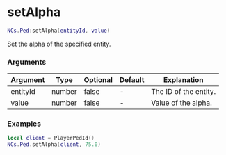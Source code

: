 # setAlpha

```lua
NCs.Ped:setAlpha(entityId, value)
```
Set the alpha of the specified entity.

### Arguments
| Argument | Type   | Optional | Default | Explanation           |
|----------|--------|----------|---------|-----------------------|
| entityId | number | false    | -       | The ID of the entity. |
| value    | number | false    | -       | Value of the alpha.   |

### Examples
```lua
local client = PlayerPedId()
NCs.Ped.setAlpha(client, 75.0)
```